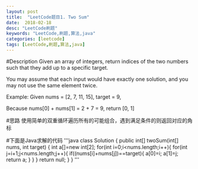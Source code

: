 ```yaml
---
layout: post
title:  "LeetCode题目1. Two Sum"
date:  2018-02-18
desc: "LeetCode刷题"
keywords: "LeetCode,刷题,算法,java"
categories: [leetcode]
tags: [LeetCode,刷题,算法,java]
---
```


#Description
Given an array of integers, return indices of the two numbers such that they add up to a specific target.

You may assume that each input would have exactly one solution, and you may not use the same element twice.

Example:
Given nums = [2, 7, 11, 15], target = 9,

Because nums[0] + nums[1] = 2 + 7 = 9,
return [0, 1]

#思路
使用简单的双重循环遍历所有的可能组合，遇到满足条件的则返回对应的角标

#下面是Java求解的代码
'''java
class Solution {
    public int[] twoSum(int[] nums, int target) {
        int a[]=new int[2];
        for(int i=0;i<nums.length;i++){
            for(int j=i+1;j<nums.length;j++){
                if((nums[i]+nums[j])==target){
                    a[0]=i;
                    a[1]=j;
                    return a;
                }
            }
        }
        return null;
    }
}
'''